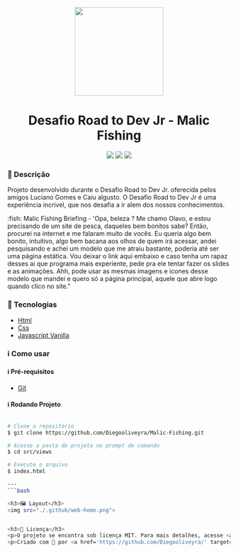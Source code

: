 <p align='center'><img width='200' src="./github.png"></p>
<h1 align='center'>Desafio Road to Dev Jr - Malic Fishing</h1>
<p align='center'>
<img src="https://img.shields.io/github/repo-size/Diegooliveyra/Malic-Fishing">
<img src="https://img.shields.io/github/last-commit/Diegooliveyra/Malic-Fishing">
<img src="https://img.shields.io/github/license/Diegooliveyra/Malic-Fishing">
</p>

<h3>🔖 Descrição</h3>
<p>Projeto desenvolvido durante o Desafio Road to Dev Jr. oferecida pelos amigos Luciano Gomes e Caiu algusto. O Desafio Road to Dev Jr é uma experiência incrivel, que nos desafia a ir alem dos nossos conhecimentos.<p>

<p>:fish: Malic Fishing Briefing - 'Opa, beleza ? Me chamo Olavo, e estou precisando de um site de pesca, daqueles bem bonitos sabe? Então, procurei na internet e me falaram muito de vocês. Eu queria algo bem bonito, intuitivo, algo bem bacana aos olhos de quem irá acessar, andei pesquisando e achei um modelo que me atraiu bastante, poderia até ser uma página estática. Vou deixar o link aqui embaixo e caso tenha um rapaz desses ai que programa mais experiente, pede pra ele tentar fazer os slides e as animações. Ahh, pode usar as mesmas imagens e icones desse modelo que mandei e quero só a página principal, aquele que abre logo quando clico no site."
<p>


<h3>🚀 Tecnologias</h3>
<ul>
    <li><a href="" target="_blank">Html</a></li>
    <li><a href="" target="_blank">Css</a></li>
    <li><a href="" target="_blank">Javascript Vanilla</a></li>
</ul>

<h3>ℹ️ Como usar</h3>

<h4>ℹ️ Pré-requisitos</h4>

<ul>
    <li><a href="" target="_blank">Git</a></li>
</ul>

<h4>ℹ️ Rodando Projeto</h4>

```bash

# Clone o repositório
$ git clone https://github.com/Diegooliveyra/Malic-Fishing.git

# Acesse a pasta do projeto no prompt de comando
$ cd src/views

# Execute o arquivo
$ index.html

---
```bash

<h3>🖼 Layout</h3>
<img src="./.github/web-home.png">


<h3>📝 Licença</h3>
<p>O projeto se encontra sob licença MIT. Para mais detalhes, acesse <a href='LICENSE'>license<a>.</p>
<p>Criado com 💙 por <a href='https://github.com/Diegooliveyra/' target='blank'>Diego Oliveira</a></p>